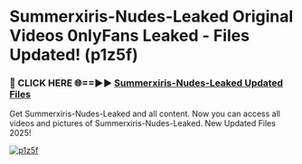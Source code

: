 # Summerxiris-Nudes-Leaked Original Videos 0nlyFans Leaked - Files Updated! (p1z5f)

<h3>🔴 CLICK HERE 🌐==►► <a href="https://tinyurl.com/4mcuefdz" rel="nofollow">Summerxiris-Nudes-Leaked Updated Files</a></h3>

Get Summerxiris-Nudes-Leaked and all content. Now you can access all videos and pictures of Summerxiris-Nudes-Leaked. New Updated Files 2025!

[![p1z5f](https://i.imgur.com/StAQSOY.gif)](https://tinyurl.com/4mcuefdz)
